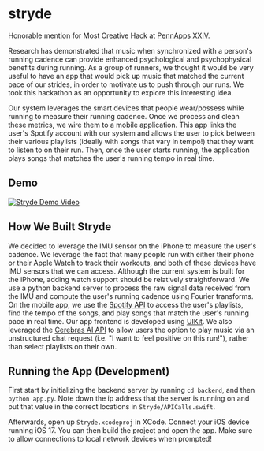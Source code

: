 # stryde

Honorable mention for Most Creative Hack at [PennApps XXIV](https://2024f.pennapps.com/).

Research has demonstrated that music when synchronized with a person's running cadence can provide enhanced psychological and psychophysical benefits during running. As a group of runners, we thought it would be very useful to have an app that would pick up music that matched the current pace of our strides, in order to motivate us to push through our runs. We took this hackathon as an opportunity to explore this interesting idea.

Our system leverages the smart devices that people wear/possess while running to measure their running cadence. Once we process and clean these metrics, we wire them to a mobile application. This app links the user's Spotify account with our system and allows the user to pick between their various playlists (ideally with songs that vary in tempo!) that they want to listen to on their run. Then, once the user starts running, the application plays songs that matches the user's running tempo in real time.

## Demo

[![Stryde Demo Video](https://img.youtube.com/vi/3voHB-i6Xtw/0.jpg)](https://www.youtube.com/watch?v=3voHB-i6Xtw)

## How We Built Stryde

We decided to leverage the IMU sensor on the iPhone to measure the user's cadence. We leverage the fact that many people run with either their phone or their Apple Watch to track their workouts, and both of these devices have IMU sensors that we can access. Although the current system is built for the iPhone, adding watch support should be relatively straightforward. We use a python backend server to process the raw signal data received from the IMU and compute the user's running cadence using Fourier transforms. On the mobile app, we use the [Spotify API](https://developer.spotify.com/documentation/web-api) to access the user's playlists, find the tempo of the songs, and play songs that match the user's running pace in real time. Our app frontend is developed using [UIKit](https://developer.apple.com/documentation/uikit/). We also leveraged the [Cerebras AI API](http://cerebras.ai) to allow users the option to play music via an unstructured chat request (i.e. "I want to feel positive on this run!"), rather than select playlists on their own.

## Running the App (Development)

First start by initializing the backend server by running `cd backend`, and then `python app.py`. Note down the ip address that the server is running on and put that value in the correct locations in `Stryde/APICalls.swift`.

Afterwards, open up `Stryde.xcodeproj` in XCode. Connect your iOS device running iOS 17. You can then build the project and open the app. Make sure to allow connections to local network devices when prompted!
